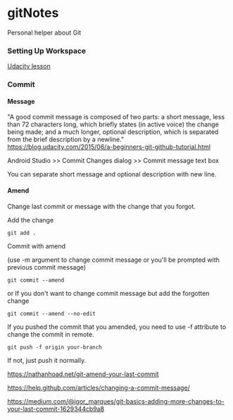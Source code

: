 # gitNotes
Personal helper about Git

### Setting Up Workspace

[Udacity lesson](https://classroom.udacity.com/courses/ud775/lessons/2980038599/concepts/33417185870923)

### Commit

#### Message

"A good commit message is composed of two parts: a short message, less than 72 characters long, which briefly states (in active voice) the change being made; and a much longer, optional description, which is separated from the brief description by a newline."
https://blog.udacity.com/2015/06/a-beginners-git-github-tutorial.html

Android Studio >> Commit Changes dialog >> Commit message text box

You can separate short message and optional description with new line.

#### Amend

Change last commit or message with the change that you forgot.

Add the change

`git add .`

Commit with amend

(use -m argument to change commit message or you'll be prompted with previous commit message)

`git commit --amend`

or If you don't want to change commit message but add the forgotten change

`git commit --amend --no-edit`

If you pushed the commit that you amended, you need to use -f attribute to change the commit in remote.

`git push -f origin your-branch`

If not, just push it normally.

https://nathanhoad.net/git-amend-your-last-commit

https://help.github.com/articles/changing-a-commit-message/

https://medium.com/@igor_marques/git-basics-adding-more-changes-to-your-last-commit-1629344cb9a8







